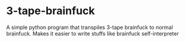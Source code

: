 # 3-tape-brainfuck
A simple python program that transpiles 3-tape brainfuck to normal brainfuck. Makes it easier to write stuffs like brainfuck self-interpreter
